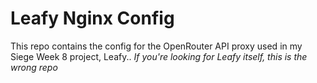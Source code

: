 # Leafy Nginx Config
This repo contains the config for the OpenRouter API proxy used in my Siege Week 8 project, Leafy..
*If you're looking for Leafy itself, this is the wrong repo*